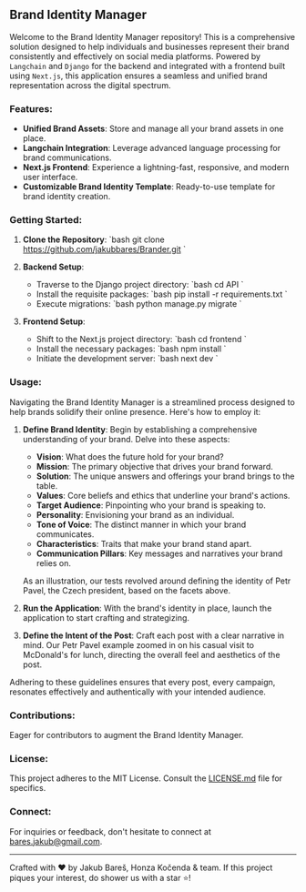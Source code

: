 ## Brand Identity Manager

Welcome to the Brand Identity Manager repository! This is a comprehensive solution designed to help individuals and businesses represent their brand consistently and effectively on social media platforms. Powered by `Langchain` and `Django` for the backend and integrated with a frontend built using `Next.js`, this application ensures a seamless and unified brand representation across the digital spectrum.

### Features:
- **Unified Brand Assets**: Store and manage all your brand assets in one place.
- **Langchain Integration**: Leverage advanced language processing for brand communications.
- **Next.js Frontend**: Experience a lightning-fast, responsive, and modern user interface.
- **Customizable Brand Identity Template**: Ready-to-use template for brand identity creation.

### Getting Started:

1. **Clone the Repository**:
\`bash
git clone https://github.com/jakubbares/Brander.git
\`

2. **Backend Setup**:
   - Traverse to the Django project directory:
\`bash
cd API
\`
   - Install the requisite packages:
\`bash
pip install -r requirements.txt
\`
   - Execute migrations:
\`bash
python manage.py migrate
\`

3. **Frontend Setup**:
   - Shift to the Next.js project directory:
\`bash
cd frontend
\`
   - Install the necessary packages:
\`bash
npm install
\`
   - Initiate the development server:
\`bash
next dev
\`

### Usage:

Navigating the Brand Identity Manager is a streamlined process designed to help brands solidify their online presence. Here's how to employ it:

1. **Define Brand Identity**:
   Begin by establishing a comprehensive understanding of your brand. Delve into these aspects:

   - **Vision**: What does the future hold for your brand? 
   - **Mission**: The primary objective that drives your brand forward. 
   - **Solution**: The unique answers and offerings your brand brings to the table. 
   - **Values**: Core beliefs and ethics that underline your brand's actions. 
   - **Target Audience**: Pinpointing who your brand is speaking to. 
   - **Personality**: Envisioning your brand as an individual. 
   - **Tone of Voice**: The distinct manner in which your brand communicates. 
   - **Characteristics**: Traits that make your brand stand apart. 
   - **Communication Pillars**: Key messages and narratives your brand relies on. 

   As an illustration, our tests revolved around defining the identity of Petr Pavel, the Czech president, based on the facets above.

2. **Run the Application**: 
   With the brand's identity in place, launch the application to start crafting and strategizing.

3. **Define the Intent of the Post**: 
   Craft each post with a clear narrative in mind. Our Petr Pavel example zoomed in on his casual visit to McDonald's for lunch, directing the overall feel and aesthetics of the post.

Adhering to these guidelines ensures that every post, every campaign, resonates effectively and authentically with your intended audience.

### Contributions:

Eager for contributors to augment the Brand Identity Manager. 

### License:

This project adheres to the MIT License. Consult the [LICENSE.md](./LICENSE.md) file for specifics.

### Connect:

For inquiries or feedback, don't hesitate to connect at [bares.jakub@gmail.com](mailto:bares.jakub@gmail.com).

---

Crafted with ❤️ by Jakub Bareš, Honza Kočenda & team. If this project piques your interest, do shower us with a star ⭐!
